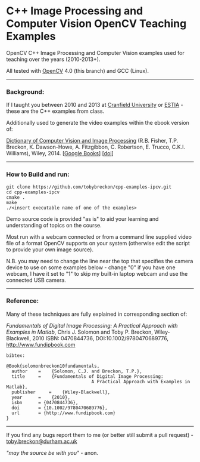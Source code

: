 # C++ Image Processing and Computer Vision OpenCV Teaching Examples

OpenCV C++ Image Processing and Computer Vision examples used for teaching over the years (2010-2013+).

All tested with [OpenCV](http://www.opencv.org) 4.0 (this branch) and GCC (Linux).

---

### Background:

If I taught you between 2010 and 2013 at [Cranfield University](http://www.cranfield.ac.uk) or [ESTIA](http://www.estia.fr) - these are the C++ examples from class.

Additionally used to generate the video examples within the ebook version of:

[Dictionary of Computer Vision and Image Processing](http://dx.doi.org/10.1002/9781119286462) (R.B. Fisher, T.P. Breckon, K. Dawson-Howe, A. Fitzgibbon, C. Robertson, E. Trucco, C.K.I. Williams), Wiley, 2014.
[[Google Books](http://books.google.co.uk/books?id=TaEQAgAAQBAJ&lpg=PP1&dq=isbn%3A1118706811&pg=PP1v=onepage&q&f=false)] [[doi](http://dx.doi.org/10.1002/9781119286462)]

---

### How to Build and run:

```
git clone https://github.com/tobybreckon/cpp-examples-ipcv.git
cd cpp-examples-ipcv
cmake .
make
./<insert executable name of one of the examples>
```

Demo source code is provided "as is" to aid your learning and understanding of topics on the course.

Most run with a webcam connected or from a command line supplied video file of a format OpenCV supports on your system (otherwise edit the script to provide your own image source).

N.B. you may need to change the line near the top that specifies the camera device to use on some examples below - change "0" if you have one webcam, I have it set to "1" to skip my built-in laptop webcam and use the connected USB camera.

---

### Reference:

Many of these techniques are fully explained in corresponding section of:

_Fundamentals of Digital Image Processing: A Practical Approach with Examples in Matlab_,
Chris J. Solomon and Toby P. Breckon, Wiley-Blackwell, 2010
ISBN: 0470844736, DOI:10.1002/9780470689776, http://www.fundipbook.com

```
bibtex:

@Book{solomonbreckon10fundamentals,
  author 	= 	 {Solomon, C.J. and Breckon, T.P.},
  title 	= 	 {Fundamentals of Digital Image Processing:
                                A Practical Approach with Examples in Matlab},
  publisher 	= 	 {Wiley-Blackwell},
  year 		= 	 {2010},
  isbn 		= {0470844736},
  doi 		= {10.1002/9780470689776},
  url 		= {http://www.fundipbook.com}
}
```

---

If you find any bugs report them to me (or better still submit a pull request) - toby.breckon@durham.ac.uk

_"may the source be with you"_ - anon.
